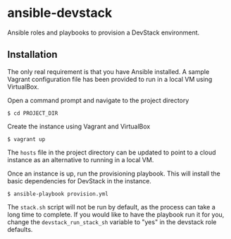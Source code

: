 # ansible-devstack

Ansible roles and playbooks to provision a DevStack environment.

## Installation

The only real requirement is that you have Ansible installed. A sample Vagrant configuration file has been provided to run in a local VM using VirtualBox.

Open a command prompt and navigate to the project directory

    $ cd PROJECT_DIR

Create the instance using Vagrant and VirtualBox

    $ vagrant up

The ```hosts``` file in the project directory can be updated to point to a cloud instance as an alternative to running in a local VM.

Once an instance is up, run the provisioning playbook. This will install the basic dependencies for DevStack in the instance.

    $ ansible-playbook provision.yml

The ```stack.sh``` script will not be run by default, as the process can take a long time to complete. If you would like to have the playbook run it for you, change the ```devstack_run_stack_sh``` variable to "yes" in the devstack role defaults.
